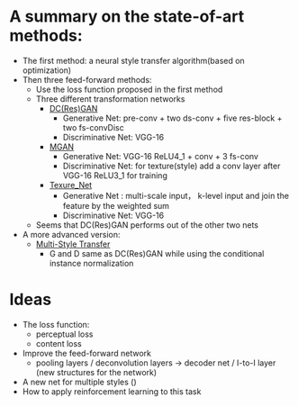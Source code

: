 # A summary on the state-of-art methods: 
* The first method: a neural style transfer algorithm(based on optimization)
* Then three feed-forward methods:
  * Use the loss function proposed in the first method
  * Three different transformation networks
    * [DC(Res)GAN]()
      * Generative Net: pre-conv + two ds-conv + five res-block + two fs-convDisc
      * Discriminative Net: VGG-16
    * [MGAN]()
      * Generative Net: VGG-16 ReLU4_1 + conv + 3 fs-conv 
      * Discriminative Net: for texture(style)  add a conv layer after VGG-16 ReLU3_1 for training
    * [Texure_Net]()
      * Generative Net : multi-scale input， k-level input and join the feature by the weighted sum
      * Discriminative Net: VGG-16
  * Seems that DC(Res)GAN performs out of the other two nets
* A more advanced version: 
  * [Multi-Style Transfer]()
    * G and D same as DC(Res)GAN while using the conditional instance normalization
  
# Ideas
* The loss function: 
  * perceptual loss
  * content loss 
* Improve the feed-forward network 
  * pooling layers / deconvolution layers -> decoder net / I-to-I layer
  (new structures for the network)
* A new net for multiple styles ()
* How to apply reinforcement learning to this task